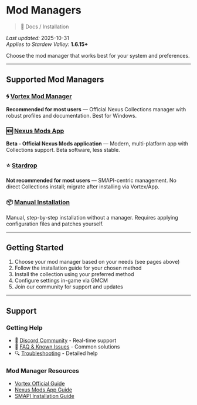 # Mod Managers

> 📂 Docs / Installation

*Last updated:* 2025-10-31  
*Applies to Stardew Valley:* **1.6.15+**

Choose the mod manager that works best for your system and preferences.

---

## Supported Mod Managers

### 🌀 [Vortex Mod Manager](Vortex/installation.md)
**Recommended for most users** — Official Nexus Collections manager with robust profiles and documentation. Best for Windows.

### 🆕 [Nexus Mods App](NMA/installation.md)
**Beta - Official Nexus Mods application** — Modern, multi-platform app with Collections support. Beta software, less stable.

### ⭐ [Stardrop](Stardrop/installation.md)
**Not recommended for most users** — SMAPI-centric management. No direct Collections install; migrate after installing via Vortex/App.

### 📦 [Manual Installation](Manual/installation.md)
Manual, step-by-step installation without a manager. Requires applying configuration files and patches yourself.

---

## Getting Started

1. Choose your mod manager based on your needs (see pages above)
2. Follow the installation guide for your chosen method
3. Install the collection using your preferred method
4. Configure settings in-game via GMCM
5. Join our community for support and updates

---

## Support

### Getting Help
- 💬 [Discord Community](https://discord.gg/MPcgJUXeeY) - Real-time support
- 📖 [FAQ & Known Issues](../Getting%20Started/faq-known-issues.md) - Common solutions
- 🔍 [Troubleshooting](../Guides/troubleshooting.md) - Detailed help

### Mod Manager Resources
- [Vortex Official Guide](https://wiki.nexusmods.com/index.php/Category:Vortex)
- [Nexus Mods App Guide](https://help.nexusmods.com/article/nexus-mods-app)
- [SMAPI Installation Guide](https://stardewvalleywiki.com/Modding:Installing_SMAPI)
